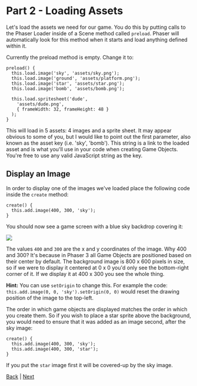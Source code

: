 # Part 2 - Loading Assets

Let's load the assets we need for our game. You do this by putting calls to the Phaser Loader inside of a Scene method called `preload`. Phaser will automatically look for this method when it starts and load anything defined within it.

Currently the preload method is empty. Change it to:

```
preload() {
  this.load.image('sky', 'assets/sky.png');
  this.load.image('ground', 'assets/platform.png');
  this.load.image('star', 'assets/star.png');
  this.load.image('bomb', 'assets/bomb.png');

  this.load.spritesheet('dude',
    'assets/dude.png',
    { frameWidth: 32, frameHeight: 48 }
  );
}
```

This will load in 5 assets: 4 images and a sprite sheet. It may appear obvious to some of you, but I would like to point out the first parameter, also known as the asset key (i.e. 'sky', 'bomb'). This string is a link to the loaded asset and is what you'll use in your code when creating Game Objects. You're free to use any valid JavaScript string as the key.

## Display an Image

In order to display one of the images we've loaded place the following code inside the `create` method:

```
create() {
  this.add.image(400, 300, 'sky');
}
```

You should now see a game screen with a blue sky backdrop covering it:

![](https://phaser.io/content/tutorials/making-your-first-phaser-3-game/part3.png)

The values `400` and `300` are the x and y coordinates of the image. Why 400 and 300? It's because in Phaser 3 all Game Objects are positioned based on their center by default. The background image is 800 x 600 pixels in size, so if we were to display it centered at 0 x 0 you'd only see the bottom-right corner of it. If we display it at 400 x 300 you see the whole thing.

**Hint:** You can use `setOrigin` to change this. For example the code: `this.add.image(0, 0, 'sky').setOrigin(0, 0)` would reset the drawing position of the image to the top-left.

The order in which game objects are displayed matches the order in which you create them. So if you wish to place a star sprite above the background, you would need to ensure that it was added as an image second, after the sky image:

```
create() {
  this.add.image(400, 300, 'sky');
  this.add.image(400, 300, 'star');
}
```

If you put the `star` image first it will be covered-up by the sky image.

[Back](part1.md) | [Next](part1.md)